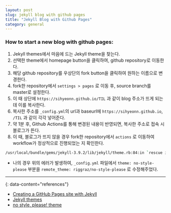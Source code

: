 ```yaml
---
layout: post
slug: jekyll blog with github pages
title: "Jekyll Blog with Github Pages"
category: general
---
```


### How to start a new blog with github pages:
1. Jekyll themes에서 마음에 드는 Jekyll theme을 찾는다.
2. 선택한 theme에서 homepage button을 클릭하여, github repository로 이동한다.
3. 해당 github repository를 우상단의 fork button을 클릭하여 원하는 이름으로 변경한다.
4. fork한 repository에서 `settings > pages` 로 이동 후, source branch를 master로 설정한다.
5. 이 때 상단에 `https://sihyeonn.github.io/TIL` 과 같이 blog 주소가 뜨게 되는데 이를 복사한다. 
6. 복사한 주소를 `_config.yml`의 url과 baseurl에 `https://sihyeonn.github.io`, `/TIL` 과 같이 각각 넣어준다.
7. 약 1분 후, Github Actions를 통해 변경된 내용이 반영되면, 복사한 주소로 접속 시 블로그가 뜬다.
8. 이 때, 블로그가 뜨지 않을 경우 fork한 repository에서 `actions` 로 이동하여 workflow가 정상적으로 진행되었는 지 확인한다.
  ```bash
  /usr/local/bundle/gems/jekyll-3.9.2/lib/jekyll/theme.rb:84:in `rescue in gemspec': The no-style-please theme could not be found. (Jekyll::Errors::MissingDependencyException)
  ```
   - 나의 경우 위의 에러가 발생하여, `_config.yml` 파일에서 `theme: no-style-please` 부분을 `remote_theme: riggraz/no-style-please` 로 수정해주었다.

---
{: data-content="references"}
- [Creating a GitHub Pages site with Jekyll](https://docs.github.com/en/pages/setting-up-a-github-pages-site-with-jekyll/creating-a-github-pages-site-with-jekyll)
- [Jekyll themes](http://jekyllthemes.org/)
- [no style, please! theme](https://github.com/riggraz/no-style-please)
